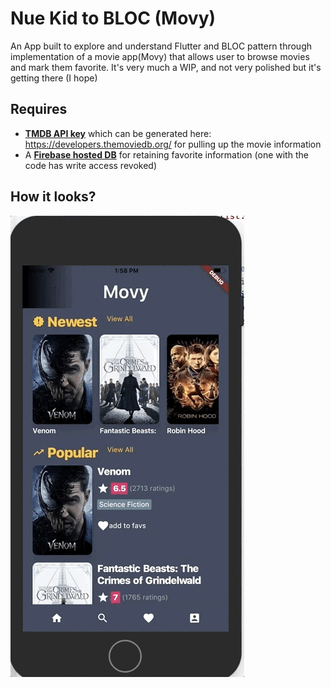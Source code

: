 # Nue Kid to BLOC (Movy)

An App built to explore and understand Flutter and BLOC pattern through implementation of a movie app(Movy) that allows user to browse movies and mark them favorite. It's very much a WIP, and not very polished but it's getting there (I hope)

## Requires
- **[TMDB API key](https://github.com/one-aalam/new-kid-to-bloc/blob/a3fe802db39f57a42d667031ab9e012ebb008455/lib/src/resources/movie_api_provider.dart#L8)** which can be generated here: https://developers.themoviedb.org/ for pulling up the movie information
- A **[Firebase hosted DB](https://github.com/one-aalam/new-kid-to-bloc/blob/c9173ba82f97889dd8904dc7213c40d2a3e0da0d/lib/src/resources/movie_fav_service.dart#L9)** for retaining favorite information (one with the code has write access revoked)

## How it looks?
![Home/Movie Listing Screen](./preview/movy_live.gif)


